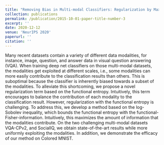 ```yaml
---
title: "Removing Bias in Multi-modal Classifiers: Regularization by Maximizing Functional Entropies"
collection: publications
permalink: /publication/2015-10-01-paper-title-number-3
excerpt: ''
date: 2020-12-12
venue: 'NeurIPS 2020'
paperurl: ''
citation: ''
---
```

Many recent datasets contain a variety of different data modalities, for instance, image, question, and answer data in visual question answering (VQA). When training deep net classifiers on those multi-modal datasets, the modalities get exploited at different scales, i.e., some modalities can more easily contribute to the classification results than others. This is suboptimal because the classifier is inherently biased towards a subset of the modalities. To alleviate this shortcoming, we propose a novel regularization term based on the functional entropy. Intuitively, this term encourages to balance the contribution of each modality to the classification result. However, regularization with the functional entropy is challenging. To address this, we develop a method based on the log-Sobolev inequality, which bounds the functional entropy with the functional-Fisher-information. Intuitively, this maximizes the amount of information that the modalities contribute. On the two challenging multi-modal datasets VQA-CPv2, and SocialIQ, we obtain state-of-the-art results while more uniformly exploiting the modalities. In addition, we demonstrate the efficacy of our method on Colored MNIST.
